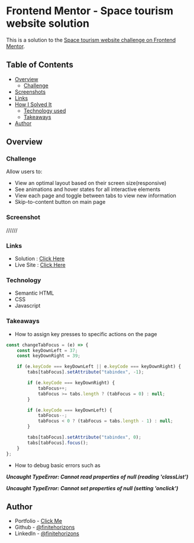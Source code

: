 # Frontend Mentor - Space tourism website solution

This is a solution to the [Space tourism website challenge on Frontend Mentor](https://www.frontendmentor.io/challenges/space-tourism-multipage-website-gRWj1URZ3).

## Table of Contents

- [Overview](#overview)
    - [Challenge](#challenge)
 - [Screenshots](#screenshots)
  - [Links](#links)
- [How I Solved It](#how-i-solved-it)
  - [Technology used](#Technology)
  - [Takeaways](#takeaways)
- [Author](#author)

## Overview

### Challenge

Allow users to:

- View an optimal layout based on their screen size(responsive)
- See animations and hover states for all interactive elements
- View each page and toggle between tabs to view new information
- Skip-to-content button on main page

### Screenshot

//////

### Links

- Solution : [Click Here](https://www.frontendmentor.io/solutions/space-tourism-challenge-1yO5qyg1Zx)
- Live Site : [Click Here](https://subtle-pudding-ba32ad.netlify.app/)

### Technology 

- Semantic HTML
- CSS
- Javascript

### Takeaways

- How to assign key presses to specific actions on the page

```js
const changeTabFocus = (e) => {
    const keyDownLeft = 37;
    const keyDownRight = 39;

    if (e.keyCode === keyDownLeft || e.keyCode === keyDownRight) {
        tabs[tabFocus].setAttribute("tabindex", -1);

        if (e.keyCode === keyDownRight) {
            tabFocus++;
            tabFocus >= tabs.length ? (tabFocus = 0) : null;
        }

        if (e.keyCode === keyDownLeft) {
            tabFocus--;
            tabFocus < 0 ? (tabFocus = tabs.length - 1) : null;
        }

        tabs[tabFocus].setAttribute("tabindex", 0);
        tabs[tabFocus].focus();
    }
};
```

- How to debug basic errors such as 

***Uncaught TypeError: Cannot read properties of null (reading 'classList')***

***Uncaught TypeError: Cannot set properties of null (setting 'onclick')***

## Author

- Portfolio - [Click Me](https://christophergoodwin.netlify.app)
- Github - [@finitehorizons](https://github.com/finitehorizons)
- LinkedIn - [@finitehorizons](https://www.linkedin.com/in/finitehorizons/)



